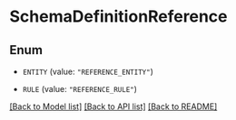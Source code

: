 # SchemaDefinitionReference

## Enum


* `ENTITY` (value: `"REFERENCE_ENTITY"`)

* `RULE` (value: `"REFERENCE_RULE"`)


[[Back to Model list]](../README.md#documentation-for-models) [[Back to API list]](../README.md#documentation-for-api-endpoints) [[Back to README]](../README.md)



